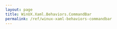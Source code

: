 ```yaml
---
layout: page
title: WinUX.Xaml.Behaviors.CommandBar
permalink: /ref/winux-xaml-behaviors-commandbar
---
```


